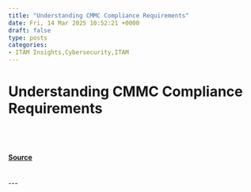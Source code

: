 ```yaml
---
title: "Understanding CMMC Compliance Requirements"
date: Fri, 14 Mar 2025 10:52:21 +0000
draft: false
type: posts
categories: 
- ITAM Insights,Cybersecurity,ITAM
---
```

# Understanding CMMC Compliance Requirements

<br/>

<br/>


#### [Source](https://www.lansweeper.com/blog/itam/understanding-cmmc-compliance-requirements/)

<br/>
---
